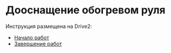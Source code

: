 # Дооснащение обогревом руля

Инструкция размещена на Drive2:
- <a href="https://www.drive2.ru/l/699277026833471865/" target="_blank">Начало работ</a>
- <a href="https://www.drive2.ru/l/701546143955289609/" target="_blank">Завершение работ</a>
